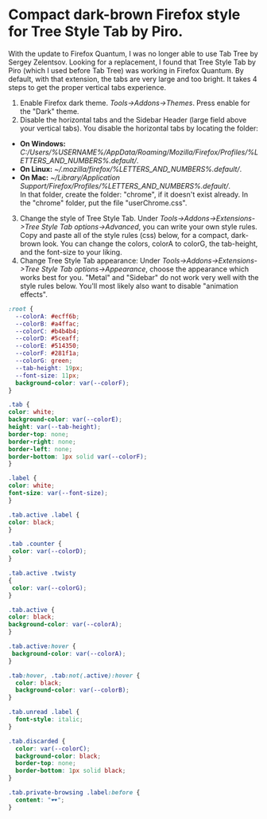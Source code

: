 # Compact dark-brown Firefox style for Tree Style Tab by Piro.

With the update to Firefox Quantum, I was no longer able to use Tab Tree by Sergey Zelentsov.
Looking for a replacement, I found that Tree Style Tab by Piro (which I used before Tab Tree) was working in Firefox Quantum.
By default, with that extension, the tabs are very large and too bright.
It takes 4 steps to get the proper vertical tabs experience.
1. Enable Firefox dark theme.
*Tools->Addons->Themes*. Press enable for the "Dark" theme.
2. Disable the horizontal tabs and the Sidebar Header (large field above your vertical tabs).
You disable the horizontal tabs by locating the folder:
* **On Windows:** *C:/Users/%USERNAME%/AppData/Roaming/Mozilla/Firefox/Profiles/%LETTERS_AND_NUMBERS%.default/*.
* **On Linux:** *~/.mozilla/firefox/%LETTERS_AND_NUMBERS%.default/*.<br>
* **On Mac:** *~/Library/Application Support/Firefox/Profiles/%LETTERS_AND_NUMBERS%.default/*.<br>
In that folder, create the folder: "chrome", if it doesn't exist already.
In the "chrome" folder, put the file "userChrome.css".
3. Change the style of Tree Style Tab.
Under *Tools->Addons->Extensions->Tree Style Tab options->Advanced*, you can write your own style rules.
Copy and paste all of the style rules (css) below, for a compact, dark-brown look. You can change the colors, colorA to colorG, the tab-height, and the font-size to your liking.
4. Change Tree Style Tab appearance:
Under *Tools->Addons->Extensions->Tree Style Tab options->Appearance*, choose the appearance which works best for you.
"Metal" and "Sidebar" do not work very well with the style rules below.
You'll most likely also want to disable "animation effects".

```css
:root {
  --colorA: #ecff6b;
  --colorB: #a4ffac;
  --colorC: #b4b4b4;
  --colorD: #5ceaff;
  --colorE: #514350;
  --colorF: #281f1a;
  --colorG: green;
  --tab-height: 19px;
  --font-size: 11px;
  background-color: var(--colorF);
}

.tab {
color: white;
background-color: var(--colorE);
height: var(--tab-height);
border-top: none;
border-right: none;
border-left: none;
border-bottom: 1px solid var(--colorF);
}

.label {
color: white;
font-size: var(--font-size);
}

.tab.active .label {
color: black;
}

.tab .counter {
 color: var(--colorD);
}

.tab.active .twisty
{
 color: var(--colorG);
}

.tab.active {
color: black;
background-color: var(--colorA);
}

.tab.active:hover {
 background-color: var(--colorA);
}

.tab:hover, .tab:not(.active):hover {
  color: black;
  background-color: var(--colorB);
}

.tab.unread .label {
  font-style: italic;
}

.tab.discarded {
  color: var(--colorC);
  background-color: black;
  border-top: none;
  border-bottom: 1px solid black;
}

.tab.private-browsing .label:before {
  content: "🕶";
}
```
